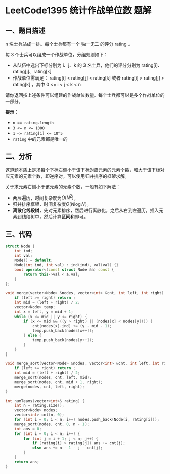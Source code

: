# LeetCode1395 统计作战单位数 题解

## 一、题目描述

 n 名士兵站成一排。每个士兵都有一个 独一无二 的评分 rating 。

每 3 个士兵可以组成一个作战单位，分组规则如下：

+ 从队伍中选出下标分别为 i、j、k 的 3 名士兵，他们的评分分别为 rating[i]、rating[j]、rating[k]
+ 作战单位需满足： rating[i] < rating[j] < rating[k] 或者 rating[i] > rating[j] > rating[k] ，其中  0 <= i < j < k < n

请你返回按上述条件可以组建的作战单位数量。每个士兵都可以是多个作战单位的一部分。

**提示：**

- `n == rating.length`
- `3 <= n <= 1000`
- `1 <= rating[i] <= 10^5`
- `rating` 中的元素都是唯一的



## 二、分析

这道题本质上是求每个下标右侧小于该下标对应元素的元素个数，和大于该下标对应元素的元素个数，即逆序对，可以使用归并排序的框架求解。

关于求元素右侧小于该元素的元素个数，一般有如下解法：

+ 两层遍历，时间复杂度为$O(N^2)$。
+ 归并排序框架，时间复杂度$O(N\log N)$。
+ **离散化线段树**，先对元素排序，然后进行离散化，之后从右到左遍历，插入元素到线段树中，然后计算**区间和**即可。



## 三、代码

```c++
struct Node {
    int ind;
    int val;
    Node() = default;
    Node(int ind, int val) : ind(ind), val(val) {}
    bool operator<(const struct Node &a) const {
        return this->val < a.val;
    }
};

void merge(vector<Node> &nodes, vector<int> &cnt, int left, int right) {
    if (left >= right) return ;
    int mid = (left + right) / 2;
    vector<Node> temp;
    int x = left, y = mid + 1;
    while (x <= mid || y <= right) {
        if (x <= mid && ((y > right) || (nodes[x] < nodes[y]))) {
            cnt[nodes[x].ind] += (y - mid - 1);
            temp.push_back(nodes[x++]);
        } else {
            temp.push_back(nodes[y++]);
        }
    }
} 

void merge_sort(vector<Node> &nodes, vector<int> &cnt, int left, int right) {
    if (left >= right) return ;
    int mid = (left + right) / 2;
    merge_sort(nodes, cnt, left, mid);
    merge_sort(nodes, cnt, mid + 1, right);
    merge(nodes, cnt, left, right);
}

int numTeams(vector<int>& rating) {
    int n = rating.size();
    vector<Node> nodes;
    vector<int> cnt(n, 0);
    for (int i = 0; i < n; i++) nodes.push_back(Node(i, rating[i]));
    merge_sort(nodes, cnt, 0, n - 1);
    int ans = 0;
    for (int i = 0; i < n; i++) {
        for (int j = i + 1; j < n; j++) {
            if (rating[i] > rating[j]) ans += cnt[j];
            else ans += n - 1 - j - cnt[j];
        }
    }
    return ans;
}
```


